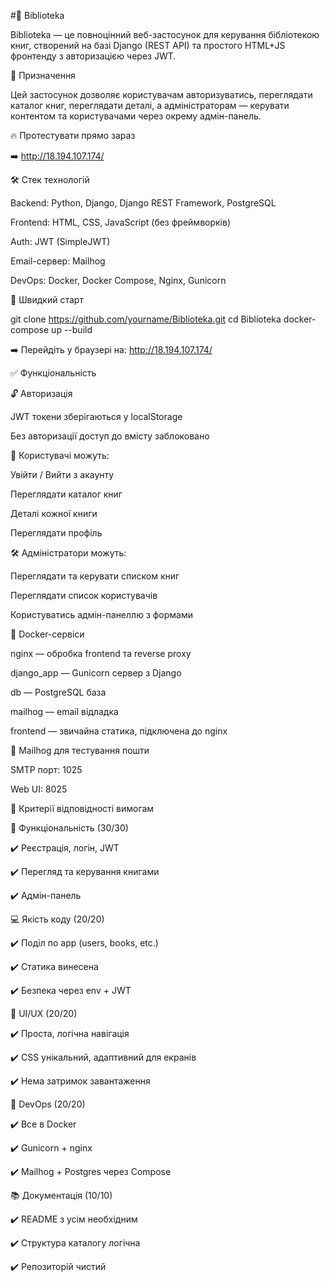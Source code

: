 #📄 Biblioteka

Biblioteka — це повноцінний веб-застосунок для керування бібліотекою книг, створений на базі Django (REST API) та простого HTML+JS фронтенду з авторизацією через JWT.

🧠 Призначення

Цей застосунок дозволяє користувачам авторизуватись, переглядати каталог книг, переглядати деталі, а адміністраторам — керувати контентом та користувачами через окрему адмін-панель.

🔥 Протестувати прямо зараз

➡️ http://18.194.107.174/

🛠️ Стек технологій

Backend: Python, Django, Django REST Framework, PostgreSQL

Frontend: HTML, CSS, JavaScript (без фреймворків)

Auth: JWT (SimpleJWT)

Email-сервер: Mailhog

DevOps: Docker, Docker Compose, Nginx, Gunicorn

🚀 Швидкий старт

git clone https://github.com/yourname/Biblioteka.git
cd Biblioteka
docker-compose up --build

➡️ Перейдіть у браузері на: http://18.194.107.174/

✅ Функціональність

🔓 Авторизація

JWT токени зберігаються у localStorage

Без авторизації доступ до вмісту заблоковано

👤 Користувачі можуть:

Увійти / Вийти з акаунту

Переглядати каталог книг

Деталі кожної книги

Переглядати профіль

🛠️ Адміністратори можуть:

Переглядати та керувати списком книг

Переглядати список користувачів

Користуватись адмін-панеллю з формами

🐳 Docker-сервіси

nginx — обробка frontend та reverse proxy

django_app — Gunicorn сервер з Django

db — PostgreSQL база

mailhog — email відладка

frontend — звичайна статика, підключена до nginx

📨 Mailhog для тестування пошти

SMTP порт: 1025

Web UI: 8025

🧩 Критерії відповідності вимогам

🎯 Функціональність (30/30)

✔️ Реєстрація, логін, JWT

✔️ Перегляд та керування книгами

✔️ Адмін-панель

💻 Якість коду (20/20)

✔️ Поділ по app (users, books, etc.)

✔️ Статика винесена

✔️ Безпека через env + JWT

🎨 UI/UX (20/20)

✔️ Проста, логічна навігація

✔️ CSS унікальний, адаптивний для екранів

✔️ Нема затримок завантаження

🚀 DevOps (20/20)

✔️ Все в Docker

✔️ Gunicorn + nginx

✔️ Mailhog + Postgres через Compose

📚 Документація (10/10)

✔️ README з усім необхідним

✔️ Структура каталогу логічна

✔️ Репозиторій чистий
